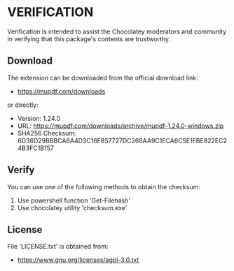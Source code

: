# VERIFICATION
Verification is intended to assist the Chocolatey moderators and community in verifying that this package's contents are trustworthy.

## Download
The extension can be downloaded from the official download link:
- https://mupdf.com/downloads

or directly:
- Version: 1.24.0
- URL:     https://mupdf.com/downloads/archive/mupdf-1.24.0-windows.zip
- SHA256 Checksum: 6D36D29BBBCA6A4D3C16F857727DC266AA9C1ECA6C5E1FBE822EC24B3FC1B157

## Verify
You can use one of the following methods to obtain the checksum:
1. Use powershell function 'Get-Filehash'
2. Use chocolatey utility 'checksum.exe'


## License
File 'LICENSE.txt' is obtained from:
- https://www.gnu.org/licenses/agpl-3.0.txt
